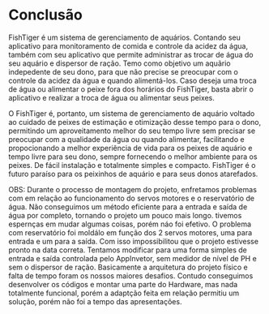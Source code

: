 # Conclusão

FishTiger é um sistema de gerenciamento de aquários. Contando seu aplicativo para monitoramento de comida e controle da acidez da água, também com seu aplicativo 
que permite administrar as trocar de água do seu aquário e dispersor de ração. Temo como objetivo um aquãrio indepedente de seu dono, para que não precise se preocupar com o controle da acidez da água e quando alimentá-los. Caso deseja uma troca de água ou alimentar o peixe fora dos horários do FishTiger, basta abrir o aplicativo e realizar a troca de água ou alimentar seus peixes.

O FishTiger é, portanto, um sistema de gerenciamento de aquário voltado ao cuidado de peixes de estimação e otimização desse tempo para o dono, permitindo 
um aproveitamento melhor do seu tempo livre sem precisar se preocupar com a qualidade da água ou quando alimentar, facilitando e propocionando a melhor experiência de vida para os peixes de aquário e tempo livre para seu dono, sempre fornecendo o melhor ambiente para os peixes.
De fácil instalação e totalmente simples e compacto. FishTiger é o futuro paraíso para os peixinhos de aquário e para seus donos atarefados.


OBS: 
Durante o processo de montagem do projeto, enfretamos problemas com em relação ao funcionamento do servos motores e o reservatório de água.
Não conseguimos um método eficiente para a entrada e saída de água por completo, tornando o projeto um pouco mais longo. tivemos espernças em mudar 
algumas coisas, porém náo foi efetivo. O problema com reservatório foi moldálo em função dos 2 servos motores, uma para entrada e um para a saída. Com isso impossibilitou que o projeto estivesse pronto na data correta. Tentamos modificar para uma forma simples de entrada e saída controlada pelo AppInvetor, sem medidor de nível de PH e sem o dispersor de ração. Basicamente a arquitetura do projeto físico e falta de tempo foram os nossos maiores desafios. Contudo conseguimos desenvolver os códigos e montar uma parte do Hardware, mas nada totalmente funcional, porém a adaptção feita em relação permitiu um solução, porém não foi a tempo das apresentações.



